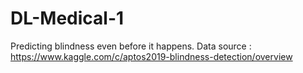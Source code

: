 # DL-Medical-1
Predicting blindness even before it happens.
Data source : https://www.kaggle.com/c/aptos2019-blindness-detection/overview
